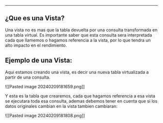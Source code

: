 
---
## ¿Que es una Vista?
Una vista no es mas que la tabla devuelta por una consulta transformada en una tabla virtual. Es importante saber que esta consulta sera interpretada cada que llamemos o hagamos referencia a la vista, por lo que tendra un alto impacto en el rendimiento. 

## Ejemplo de una Vista:
Aqui estamos creando una vista, es decir una nueva tabla virtualizada a partir de una consulta.

![[Pasted image 20240209181659.png]]

Y esta es la tabla que crearemos, cada que hagamos referencia a esa vista se ejecutara toda esa consulta, ademas debemos tener en cuenta que si los datos originales cambian en la vista tambien cambiaran:

![[Pasted image 20240209181808.png]]